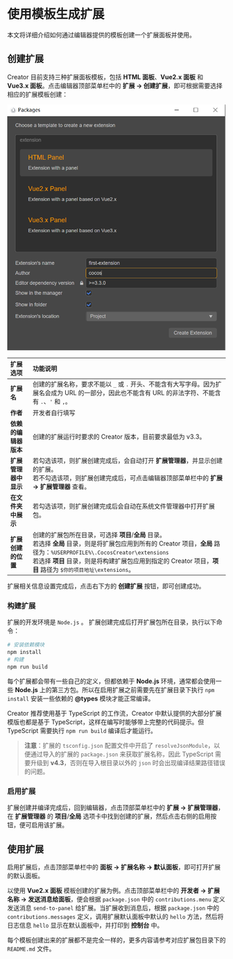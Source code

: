 # 使用模板生成扩展

本文将详细介绍如何通过编辑器提供的模板创建一个扩展面板并使用。

## 创建扩展

Creator 目前支持三种扩展面板模板，包括 **HTML 面板**、**Vue2.x 面板** 和 **Vue3.x 面板**。点击编辑器顶部菜单栏中的 **扩展 -> 创建扩展**，即可根据需要选择相应的扩展模板创建：

<img src="./image/create-extension-panel.png" alt="create-extension-panel" style="zoom:67%;" />

| 扩展选项 | 功能说明 |
| :--- | :----- |
| **扩展名** | 创建的扩展名称，要求不能以 `_` 或 `.` 开头、不能含有大写字母。因为扩展名会成为 URL 的一部分，因此也不能含有 URL 的非法字符、不能含有 `.`、`'` 和 `,`。 |
| **作者** | 开发者自行填写 |
| **依赖的编辑器版本** | 创建的扩展运行时要求的 Creator 版本，目前要求最低为 v3.3。 |
| **扩展管理器中显示** | 若勾选该项，则扩展创建完成后，会自动打开 **扩展管理器**，并显示创建的扩展。<br>若不勾选该项，则扩展创建完成后，可点击编辑器顶部菜单栏中的 **扩展 -> 扩展管理器** 查看。 |
| **在文件夹中展示** | 若勾选该项，则扩展创建完成后会自动在系统文件管理器中打开扩展包。 |
| **扩展创建的位置** | 创建的扩展包所在目录，可选择 **项目**/**全局** 目录。<br>若选择 **全局** 目录，则是将扩展包应用到所有的 Creator 项目，**全局** 路径为：`%USERPROFILE%\.CocosCreator\extensions`<br>若选择 **项目** 目录，则是将构建扩展包应用到指定的 Creator 项目，**项目** 路径为 `$你的项目地址\extensions`。|
扩展相关信息设置完成后，点击右下方的 **创建扩展** 按钮，即可创建成功。

### 构建扩展

扩展的开发环境是 `Node.js` 。
扩展创建完成后打开扩展包所在目录，执行以下命令：

```bash
# 安装依赖模块
npm install
# 构建
npm run build
```

每个扩展都会带有一些自己的定义，但都依赖于 **Node.js** 环境，通常都会使用一些 **Node.js** 上的第三方包。所以在启用扩展之前需要先在扩展目录下执行 `npm install` 安装一些依赖的 **@types** 模块才能正常编译。

Creator 推荐使用基于 TypeScript 的工作流，Creator 中默认提供的大部分扩展模版也都是基于 TypeScript，这样在编写时能够带上完整的代码提示。但 TypeScript 需要执行 `npm run build` 编译后才能运行。
> **注意**：扩展的 `tsconfig.json` 配置文件中开启了 `resolveJsonModule`，以便通过导入的扩展的 `package.json` 来获取扩展名称，因此 TypeScript 需要升级到 **v4.3**，否则在导入根目录以外的 `json` 时会出现编译结果路径错误的问题。

### 启用扩展

扩展创建并编译完成后，回到编辑器，点击顶部菜单栏中的 **扩展 -> 扩展管理器**，在 **扩展管理器** 的 **项目**/**全局** 选项卡中找到创建的扩展，然后点击右侧的启用按钮，便可启用该扩展。


## 使用扩展

启用扩展后，点击顶部菜单栏中的 **面板 -> 扩展名称 -> 默认面板**，即可打开扩展的默认面板。

以使用 **Vue2.x 面板** 模板创建的扩展为例。点击顶部菜单栏中的 **开发者 -> 扩展名称 -> 发送消息给面板**，便会根据 `package.json` 中的 `contributions.menu` 定义发送消息 `send-to-panel` 给扩展。当扩展收到消息后，根据 `package.json` 中的 `contributions.messages` 定义，调用扩展默认面板中默认的 `hello` 方法，然后将日志信息 `hello` 显示在默认面板中，并打印到 **控制台** 中。

每个模板创建出来的扩展都不是完全一样的，更多内容请参考对应扩展包目录下的 `README.md` 文件。
